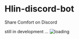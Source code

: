 # Hlin-discord-bot
Share Comfort on Discord 



still in development ...
<img alt='loading' src='https://media.giphy.com/media/3y0oCOkdKKRi0/giphy.gif' />